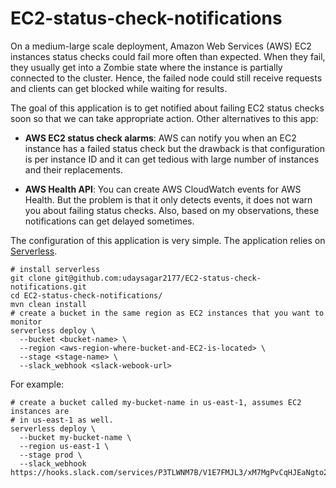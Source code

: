 # EC2-status-check-notifications

On a medium-large scale deployment, Amazon Web Services (AWS) EC2 instances
status checks could fail more often than expected. When they fail, they usually
get into a Zombie state where the instance is partially connected to the
cluster. Hence, the failed node could still receive requests and clients
can get blocked while waiting for results.

The goal of this application is to get notified about failing EC2 status checks
soon so that we can take appropriate action. Other alternatives to this app:

*  __AWS EC2 status check alarms__:
AWS can notify you when an EC2 instance has a failed status check but the
drawback is that configuration is per instance ID and it can get tedious with
large number of instances and their replacements.

* __AWS Health API__:
You can create AWS CloudWatch events for AWS Health. But the problem is that it
only detects events, it does not warn you about failing status checks. Also,
based on my observations, these notifications can get delayed sometimes.


The configuration of this application is very simple. The application relies on [Serverless](https://serverless.com/).
```
# install serverless
git clone git@github.com:udaysagar2177/EC2-status-check-notifications.git
cd EC2-status-check-notifications/
mvn clean install
# create a bucket in the same region as EC2 instances that you want to monitor
serverless deploy \
  --bucket <bucket-name> \
  --region <aws-region-where-bucket-and-EC2-is-located> \
  --stage <stage-name> \
  --slack_webhook <slack-webook-url>
```


For example:
```
# create a bucket called my-bucket-name in us-east-1, assumes EC2 instances are
# in us-east-1 as well.
serverless deploy \
  --bucket my-bucket-name \
  --region us-east-1 \
  --stage prod \
  --slack_webhook https://hooks.slack.com/services/P3TLWNM7B/V1E7FMJL3/xM7MgPvCqHJEaNgto2ijuplA
```

